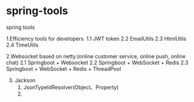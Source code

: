 # spring-tools
spring tools

1.Efficiency tools for developers.
  1.1 JWT token
  2.2 EmailUtils
  2.3 HtmlUtils
  2.4 TimeUtils

2.Websocket based on netty.(online customer service, online push, online chat)
  2.1 Springboot + Websocket
  2.2 Springboot + WebSocket + Redis
  2.3 Springboot + WebSocket + Redis + ThreadPool

3. Jackson
   1. JsonTypeIdResolver(Object、Property)
   2. 
          